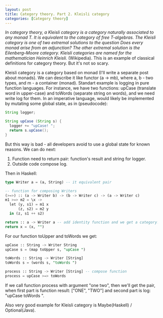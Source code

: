 ```yaml
---
layout: post
title: Category theory. Part 2. Kleisli category
categories: [Category theory]
---
```

*In category theory, a Kleisli category is a category naturally associated to any monad T. It is equivalent to the category of free T-algebras. The Kleisli category is one of two extremal solutions to the question Does every monad arise from an adjunction? The other extremal solution is the Eilenberg–Moore category. Kleisli categories are named for the mathematician Heinrich Kleisli.* (Wikipedia). This is an example of classical definitions for category theory. But it's not so scary.

Kleisli category is a category based on monad (I'll write a separate post about monads). We can describe it like functor (a -> mb), where a, b - two types, and m - a container (monad). Standart example is logging in pure function languages.
For instance, we have two functions: upCase (translate word in upper-case) and toWords (separate string on words), and we need write log for them. In an imperative language, would likely be implemented by mutating some global state, as in (pseudocode):
``` java
String logger;

String upCase (String s) {
  logger += "upCase! ";
  return s.upCase();
}
```
But this way is bad - all developers avoid to use a global state for known reasons. We can do next:
1. Function need to return pair: function's result and string for logger.
2. Outside code compose log.

Then in Haskell:
``` sql
type Writer a = (a, String) -- it equivalent pair

-- function for composing Writers
(>=>) :: (a -> Writer b) -> (b -> Writer c) -> (a -> Writer c)
m1 >=> m2 = \x ->
  let (y, s1) = m1 x
      (z, s2) = m2 y
  in (z, s1 ++ s2)

return :: a -> Writer a -- add identity function and we get a category!
return x = (x, "")
```

For our function toUpper and toWords we get:
``` sql
upCase :: String -> Writer String
upCase s = (map toUpper s, "upCase ")

toWords :: String -> Writer [String]
toWords s = (words s, "toWords ")

process :: String -> Writer [String] -- compose function
process = upCase >=> toWords
```
If we call function process with argument "one two", then we'll get the pair, when first part is function result: ["ONE", "TWO"] and second part is log: "upCase toWords ".

Also very good example for Kleisli category is Maybe(Haskell) / Optional(Java).